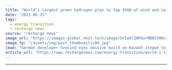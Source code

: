 ```yaml
---
title: "World’s largest green hydrogen plan to tap 45GW of wind and solar in Kazakhstan"
date: "2021-06-25"
tags: 
  - energy transition
  - recharge news
source: "recharge news"
image_url: "https://images-global.nhst.tech/image/SFIwVlZNM3orMDBIV0NrZUN0ZXhEY3IrZXJBYVhYZis2T0tabnBRa29sND0=/nhst/binary/52dede2f2ec7b7609e211b119baa39c3"
image_fp: "/assets/img/post_thumbnails/80.jpg"
lead: "German developer Svevind eyes massive build on Kazakh steppe to fuel 30GW of electrolysers producing three million tonnes of green H2"
article_url: "https://www.rechargenews.com/energy-transition/world-s-largest-green-hydrogen-plan-to-tap-45gw-of-wind-and-solar-in-kazakhstan/2-1-1031081"
---
```


---
